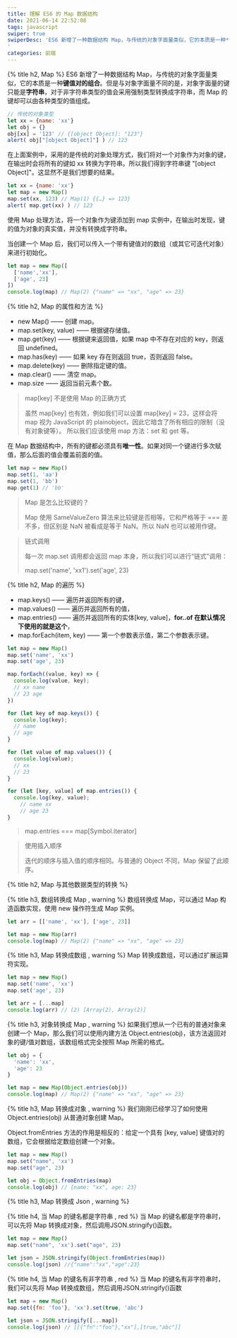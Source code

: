 ```yaml
---
title: 理解 ES6 的 Map 数据结构
date: 2021-06-14 22:52:08
tags: javascript
swiper: true
swiperDesc: 'ES6 新增了一种数据结构 Map，与传统的对象字面量类似，它的本质是一种**键值对的组合**。但是与对象字面量不同的是，对象字面量的键只能是**字符串**，对于非字符串类型的值会采用强制类型转换成字符串，而 Map 的键却可以由各种类型的值组成。
'
categories: 前端
---
```


{% title h2, Map %}
ES6 新增了一种数据结构 Map，与传统的对象字面量类似，它的本质是一种**键值对的组合**。但是与对象字面量不同的是，对象字面量的键只能是**字符串**，对于非字符串类型的值会采用强制类型转换成字符串，而 Map 的键却可以由各种类型的值组成。

```js
// 传统的对象类型
let xx = {name: 'xx'}
let obj = {}
obj[xx] = '123' // {[object Object]: "123"}
alert( obj["[object Object]"] ) // 123
```
在上面案例中，采用的是传统的对象处理方式，我们将对一个对象作为对象的键，在输出时会将所有的键如 xx  转换为字符串。所以我们得到字符串键 "[object Object]"。这显然不是我们想要的结果。
```js
let xx = {name: 'xx'}
let map = new Map()
map.set(xx, 123) // Map(1) {{…} => 123}
alert( map.get(xx) ) // 123
```
使用 Map 处理方法，将一个对象作为键添加到 map 实例中，在输出时发现，键的值为对象的真实值，并没有转换成字符串。

当创建一个 Map 后，我们可以传入一个带有键值对的数组（或其它可迭代对象）来进行初始化。

```js
let map = new Map([
  ['name','xx'],
  ['age', 23]
])
console.log(map) // Map(2) {"name" => "xx", "age" => 23}
```

{% title h2, Map 的属性和方法 %}
- new Map() —— 创建 map。
- map.set(key, value) —— 根据键存储值。
- map.get(key) —— 根据键来返回值，如果 map 中不存在对应的 key，则返回 undefined。
- map.has(key) —— 如果 key 存在则返回 true，否则返回 false。
- map.delete(key) —— 删除指定键的值。
- map.clear() —— 清空 map。
- map.size —— 返回当前元素个数。
> map[key] 不是使用 Map 的正确方式
>
> 虽然 map[key] 也有效，例如我们可以设置 map[key] = 23，这样会将 map 视为 JavaScript 的 plainobject，因此它暗含了所有相应的限制（没有对象键等）。
> 所以我们应该使用 map 方法：set 和 get 等。

在 Map 数据结构中，所有的键都必须具有**唯一性**。如果对同一个键进行多次赋值，那么后面的值会覆盖前面的值。

```js
let map = new Map()
map.set(1, 'aa')
map.set(1, 'bb')
map.get(1) // 'bb'
```
> Map 是怎么比较键的？
>
> Map 使用 SameValueZero 算法来比较键是否相等。它和严格等于 === 差不多，但区别是 NaN 被看成是等于 NaN。所以 NaN 也可以被用作键。

>链式调用
>
>每一次 map.set 调用都会返回 map 本身，所以我们可以进行“链式”调用：
>
>map.set('name', 'xx1').set('age', 23)

{% title h2, Map 的遍历 %}
- map.keys() —— 遍历并返回所有的键，
- map.values() —— 遍历并返回所有的值，
- map.entries() —— 遍历并返回所有的实体[key, value]，**for..of 在默认情况下使用的就是这个**，
- map.forEach(item, key) —— 第一个参数表示值，第二个参数表示键。

```js
let map = new Map()
map.set('name', 'xx')
map.set('age', 23)

map.forEach((value, key) => {
  console.log(value, key); 
  // xx name 
  // 23 age
})

for (let key of map.keys()) {
  console.log(key);
  // name
  // age
}

for (let value of map.values()) {
  console.log(value);
  // xx
  // 23
}

for (let [key, value] of map.entries()) {
  console.log(key, value);
    // name xx
    // age 23
}

```
> map.entries === map[Symbol.iterator]

>使用插入顺序
>
>迭代的顺序与插入值的顺序相同。与普通的 Object 不同，Map 保留了此顺序。


{% title h2, Map 与其他数据类型的转换 %}

{% title h3, 数组转换成 Map , warning %}
数组转换成 Map，可以通过 Map 构造函数实现，使用 new 操作符生成 Map 实例。

```js
let arr = [['name', 'xx'], ['age', 23]]

let map = new Map(arr)
console.log(map) // Map(2) {"name" => "xx", "age" => 23}
```

{% title h3, Map 转换成数组 , warning %}
Map 转换成数组，可以通过扩展运算符实现。

```js
let map = new Map()
map.set('name', 'xx')
map.set('age', 23)

let arr = [...map]
console.log(arr) // (2) [Array(2), Array(2)]
```

{% title h3, 对象转换成 Map , warning %}
如果我们想从一个已有的普通对象来创建一个 Map，那么我们可以使用内建方法 Object.entries(obj)，该方法返回对象的键/值对数组，该数组格式完全按照 Map 所需的格式。

```js
let obj = {
  'name': 'xx',
  'age': 23
}

let map = new Map(Object.entries(obj))
console.log(map) // Map(2) {"name" => "xx", "age" => 23}
```

{% title h3, Map 转换成对象 , warning %}
我们刚刚已经学习了如何使用 Object.entries(obj) 从普通对象创建 Map。

Object.fromEntries 方法的作用是相反的：给定一个具有 [key, value] 键值对的数组，它会根据给定数组创建一个对象。

```js
let map = new Map()
map.set("name", 'xx')
map.set("age", 23)

let obj = Object.fromEntries(map)
console.log(obj) // {name: "xx", age: 23}
```

{% title h3, Map 转换成 Json , warning %}

{% title h4, 当 Map 的键名都是字符串 , red %}
当 Map 的键名都是字符串时，可以先将 Map 转换成对象，然后调用JSON.stringify()函数。

```js
let map = new Map()
map.set("name", 'xx').set("age", 23)

let json = JSON.stringify(Object.fromEntries(map))
console.log(json) //{"name":"xx","age":23}
```

{% title h4, 当 Map 的键名有非字符串 , red %}
当 Map 的键名有非字符串时，我们可以先将 Map 转换成数组，然后调用JSON.stringify()函数

```js
let map = new Map()
map.set({fn: 'foo'}, 'xx').set(true, 'abc')

let json = JSON.stringify([...map])
console.log(json) // [[{"fn":"foo"},"xx"],[true,"abc"]]
```